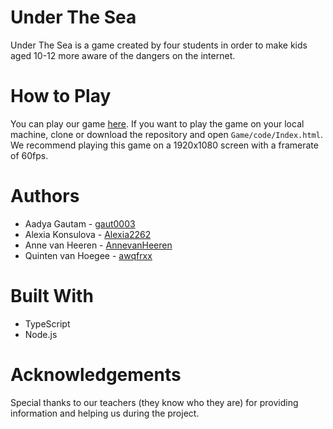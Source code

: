 # Under The Sea

Under The Sea is a game created by four students in order to make kids aged 10-12 more aware of the dangers on the internet.


# How to Play

You can play our game [here](https://annevanheeren.github.io/under_the_sea/Game/code/Index.html).
If you want to play the game on your local machine, clone or download the repository and open `Game/code/Index.html`.
We recommend playing this game on a 1920x1080 screen with a framerate of 60fps.


# Authors

* Aadya Gautam - [gaut0003](https://github.com/gaut0003)
* Alexia Konsulova - [Alexia2262](https://github.com/Alexia2262)
* Anne van Heeren - [AnnevanHeeren](https://github.com/AnnevanHeeren)
* Quinten van Hoegee - [awqfrxx](https://github.com/awqfrxx)


# Built With

* TypeScript
* Node.js


# Acknowledgements 

Special thanks to our teachers (they know who they are) for providing information and helping us during the project.
